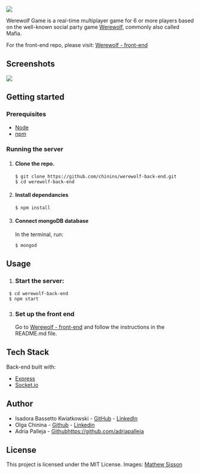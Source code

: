  ![](https://user-images.githubusercontent.com/35597953/44788705-0495b200-ab9b-11e8-95e6-6e03f2394c75.png)



Werewolf Game is a real-time multiplayer game for 6 or more players based on the well-known social party game [Werewolf](https://en.wikipedia.org/wiki/Mafia_(party_game)), commonly also called Mafia.

For the front-end repo, please visit: [Werewolf - front-end](https://github.com/chinins/werewolf-front-end)




## Screenshots

![](https://user-images.githubusercontent.com/35597953/44788060-47568a80-ab99-11e8-9c53-3be04ef2341e.png)




## Getting started

### Prerequisites

- [Node](https://nodejs.org/en/)
- [npm](https://www.npmjs.com/)



### Running the server

1. #### Clone the repo.

   ```
   $ git clone https://github.com/chinins/werewolf-back-end.git  
   $ cd werewolf-back-end
   ```

2. #### Install dependancies

   ```
   $ npm install
   ```

3. #### Connect mongoDB database

   In the terminal, run:

   ```
   $ mongod
   ```



## Usage

1. ### Start the server:

```
 $ cd werewolf-back-end  
 $ npm start
```


3. ### Set up the front end

   Go to [Werewolf - front-end](https://github.com/chinins/werewolf-front-end) and follow the instructions in the README.md file.


## Tech Stack

Back-end built with:

- [Express](https://koajs.com/)
- [Socket.io](https://socket.io/)



## Author

- Isadora Bassetto Kwiatkowski - [GitHub](https://github.com/isadorabk) - [LinkedIn](https://www.linkedin.com/in/isadora-bassetto-kwiatkowski/)
- Olga Chinina - [Github](https://github.com/chinins) - [Linkedin](www.linkedin.com/in/olga-chinina)
- Adria Palleja - [Github]()https://github.com/adriapalleja



## License

This project is licensed under the MIT License.
Images: [Mathew Sisson](https://www.mathewsisson.com/)
